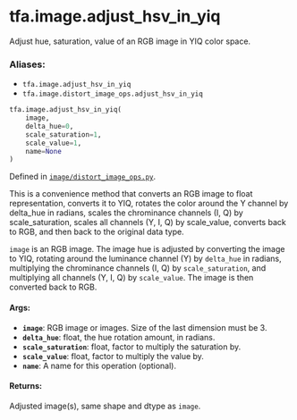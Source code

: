 <div itemscope itemtype="http://developers.google.com/ReferenceObject">
<meta itemprop="name" content="tfa.image.adjust_hsv_in_yiq" />
<meta itemprop="path" content="Stable" />
</div>

# tfa.image.adjust_hsv_in_yiq

Adjust hue, saturation, value of an RGB image in YIQ color space.

### Aliases:

* `tfa.image.adjust_hsv_in_yiq`
* `tfa.image.distort_image_ops.adjust_hsv_in_yiq`

``` python
tfa.image.adjust_hsv_in_yiq(
    image,
    delta_hue=0,
    scale_saturation=1,
    scale_value=1,
    name=None
)
```



Defined in [`image/distort_image_ops.py`](https://github.com/tensorflow/addons/tree/0.4-release/tensorflow_addons/image/distort_image_ops.py).

<!-- Placeholder for "Used in" -->

This is a convenience method that converts an RGB image to float
representation, converts it to YIQ, rotates the color around the
Y channel by delta_hue in radians, scales the chrominance channels
(I, Q) by scale_saturation, scales all channels (Y, I, Q) by scale_value,
converts back to RGB, and then back to the original data type.

`image` is an RGB image. The image hue is adjusted by converting the
image to YIQ, rotating around the luminance channel (Y) by
`delta_hue` in radians, multiplying the chrominance channels (I, Q) by
`scale_saturation`, and multiplying all channels (Y, I, Q) by
`scale_value`. The image is then converted back to RGB.

#### Args:


* <b>`image`</b>: RGB image or images. Size of the last dimension must be 3.
* <b>`delta_hue`</b>: float, the hue rotation amount, in radians.
* <b>`scale_saturation`</b>: float, factor to multiply the saturation by.
* <b>`scale_value`</b>: float, factor to multiply the value by.
* <b>`name`</b>: A name for this operation (optional).


#### Returns:

Adjusted image(s), same shape and dtype as `image`.
